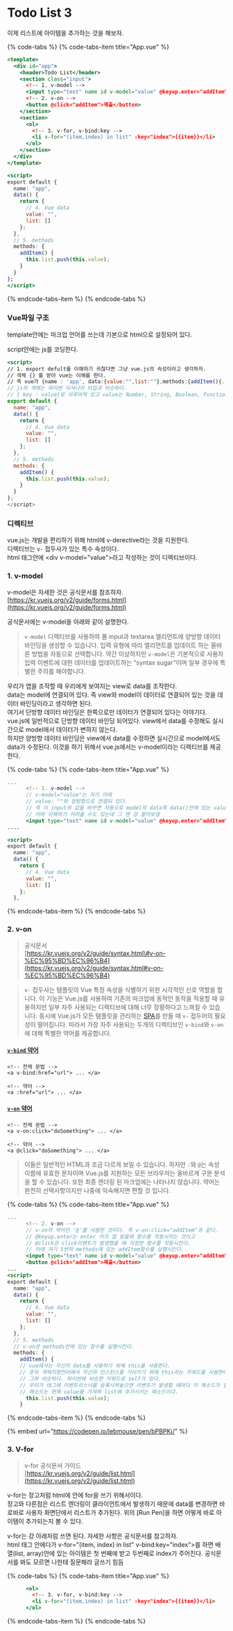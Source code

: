 # Todo List 3

이제 리스트에 아이템을 추가하는 것을 해보자.

{% code-tabs %}
{% code-tabs-item title="App.vue" %}
```jsx
<template>
  <div id="app">
    <header>Todo List</header>
    <section class="input">
      <!-- 1. v-model -->
      <input type="text" name id v-model="value" @keyup.enter="addItem">
      <!-- 2. v-on -->
      <button @click="addItem">제출</button>
    </section>
    <section>
      <ol>
        <!-- 3. v-for, v-bind:key -->
        <li v-for="(item,index) in list" :key="index">{{item}}</li>
      </ol>
    </section>
  </div>
</template>

<script>
export default {
  name: "app",
  data() {
    return {
      // 4. Vue data
      value: "",
      list: []
    };
  },
  // 5. methods
  methods: {
    addItem() {
      this.list.push(this.value);
    }
  }
};
</script>
```
{% endcode-tabs-item %}
{% endcode-tabs %}

### Vue파일 구조

template안에는 마크업 언어를 쓰는데 기본으로 html으로 설정되어 있다.

script안에는 js를 코딩한다. 

```jsx
<script>
// 1. export defult를 이해하기 귀찮다면 그냥 vue.js의 속성이라고 생각하자.
// 객체 {} 를 받아 vue는 이해를 한다. 
// 즉 vue가 {name : 'app', data:{value:"",list:""},methods:{addItem(){...}}라는 객체를 받는 것이다.
// js의 객체는 파이썬 딕셔너리 타입과 비슷하다.
// { key : value}로 이루어져 있고 value는 Number, String, Boolean, Function, Object의 타입이 될 수 있다.
export default {
  name: "app",
  data() {
    return {
      // 4. Vue data
      value: "",
      list: []
    };
  },
  // 5. methods
  methods: {
    addItem() {
      this.list.push(this.value);
    }
  }
};
</script>
```

### 디렉티브 

vue.js는 개발을 편리하기 위해 html에 v-derective라는 것을 지원한다.     
디렉티브는 `v-` 접두사가 있는 특수 속성이다.   
html 태그안에 &lt;div v-model="value"&gt;라고 작성하는 것이 디렉티브이다.

### 1. v-model

v-model은 자세한 것은 공식문서를 참조하자.  
[https://kr.vuejs.org/v2/guide/forms.html](https://kr.vuejs.org/v2/guide/forms.html)

공식문서에는 v-model을 아래와 같이 설명한다.

> `v-model` 디렉티브를 사용하여 폼 input과 textarea 엘리먼트에 양방향 데이터 바인딩을 생성할 수 있습니다. 입력 유형에 따라 엘리먼트를 업데이트 하는 올바른 방법을 자동으로 선택합니다. 약간 이상하지만 `v-model`은 기본적으로 사용자 입력 이벤트에 대한 데이터를 업데이트하는 “syntax sugar”이며 일부 경우에 특별한 주의를 해야합니다.

우리가 앱을 조작할 때 우리에게 보여지는 view로 data를 조작한다.   
data는 model에 연결되어 있다. 즉 view와 model이 데이터로 연결되어 있는 것을 데이터 바인딩이라고 생각하면 된다.  
여기서 단방향 데이터 바인딩은 한쪽으로만 데이터가 연결되어 있다는 이야기다.  
vue.js에 일반적으로 단방향 데이터 바인딩 되어있다. view에서 data를 수정해도 실시간으로 model에서 데이터가 변하지 않는다.  
하지만 양방향 데이터 바인딩은 view에서 data를 수정하면 실시간으로 model에서도 data가 수정된다. 이것을 하기 위해서 vue.js에서는 v-model이라는 디렉티브를 제공한다.



{% code-tabs %}
{% code-tabs-item title="App.vue" %}
```jsx
...
      <!-- 1. v-model -->
      // v-model="value"는 저기 아래 
      // value: ""와 양방향으로 연결되 있다.
      // 즉 이 input의 값을 바꾸면 자동으로 model의 data즉 data()안에 있는 value도 바뀌게 된다.
      // 아마 이해하기 어려울 수도 있는데 그 떈 걍 물어보셈
      <input type="text" name id v-model="value" @keyup.enter="addItem">
....      

<script>
export default {
  name: "app",
  data() {
    return {
      // 4. Vue data
      value: "",
      list: []
    };
  },
```
{% endcode-tabs-item %}
{% endcode-tabs %}



### 2. v-on

> 공식문서  
> [https://kr.vuejs.org/v2/guide/syntax.html\#v-on-%EC%95%BD%EC%96%B4](https://kr.vuejs.org/v2/guide/syntax.html#v-on-%EC%95%BD%EC%96%B4)

> `v-` 접두사는 템플릿의 Vue 특정 속성을 식별하기 위한 시각적인 신호 역할을 합니다. 이 기능은 Vue.js를 사용하여 기존의 마크업에 동적인 동작을 적용할 때 유용하지만 일부 자주 사용되는 디렉티브에 대해 너무 장황하다고 느껴질 수 있습니다. 동시에 Vue.js가 모든 템플릿을 관리하는 [SPA](https://en.wikipedia.org/wiki/Single-page_application)를 만들 때 `v-` 접두어의 필요성이 떨어집니다. 따라서 가장 자주 사용되는 두개의 디렉티브인 `v-bind`와 `v-on`에 대해 특별한 약어를 제공합니다.

#### [`v-bind` 약어](https://kr.vuejs.org/v2/guide/syntax.html#v-bind-%EC%95%BD%EC%96%B4) <a id="v-bind-&#xC57D;&#xC5B4;"></a>

```markup
<!-- 전체 문법 -->
<a v-bind:href="url"> ... </a>

<!-- 약어 -->
<a :href="url"> ... </a>
```

#### [`v-on` 약어](https://kr.vuejs.org/v2/guide/syntax.html#v-on-%EC%95%BD%EC%96%B4) <a id="v-on-&#xC57D;&#xC5B4;"></a>

```markup
<!-- 전체 문법 -->
<a v-on:click="doSomething"> ... </a>

<!-- 약어 -->
<a @click="doSomething"> ... </a>
```

> 이들은 일반적인 HTML과 조금 다르게 보일 수 있습니다. 하지만 `:`와 `@`는 속성 이름에 유효한 문자이며 Vue.js를 지원하는 모든 브라우저는 올바르게 구문 분석을 할 수 있습니다. 또한 최종 렌더링 된 마크업에는 나타나지 않습니다. 약어는 완전히 선택사항이지만 나중에 익숙해지면 편할 것 입니다.

{% code-tabs %}
{% code-tabs-item title="App.vue" %}
```jsx
...
      <!-- 2. v-on -->
      // v-on의 약어인 '@'를 사용한 것이다. 즉 v-on:click="addItem"과 같다.
      // @keyup.enter는 enter 키가 업 됬을때 함수를 작동시키는 것이고
      // @click은 click이벤트가 발생했을 때 지정한 함수를 작동시킨다.
      // 아래 저기 5번의 methods에 있는 addItem함수를 실행시킨다.
      <input type="text" name id v-model="value" @keyup.enter="addItem">
      <button @click="addItem">제출</button>
...
<script>
export default {
  name: "app",
  data() {
    return {
      // 4. Vue data
      value: "",
      list: []
    };
  },
  // 5. methods
  // v-on은 methods안에 있는 함수를 실행시킨다.
  methods: {
    addItem() {
    // vue에서는 자신의 data를 사용하기 위해 this를 사용한다.
    // 흔히 객체지향언어에서 자신의 인스턴스를 가리키기 위애 this라는 키워드를 사용한다.
    // 그와 비슷하다. 파이썬에 비슷한 키워드로 self가 있다.
    // 우리가 태그에 이벤트리스너를 등록시켜놓으면 이벤트가 발생할 때마다 이 메소드가 실행된다.
    // 메소드는 현재 value를 가져와 list에 추가시키는 메소드이다.
      this.list.push(this.value);
    }
```
{% endcode-tabs-item %}
{% endcode-tabs %}

{% embed url="https://codepen.io/lebmouse/pen/bPBPKj/" %}

### 3. V-for

> v-for 공식문서 가이드  
> [https://kr.vuejs.org/v2/guide/list.html](https://kr.vuejs.org/v2/guide/list.html)

v-for는 장고처럼 html에 안에 for을 쓰기 위해서이다.  
장고와 다른점은 리스트 렌더링이 클라이언트에서 발생하기 때문에 data를 변경하면 바로바로 사용자 화면단에서 리스트가 추가된다. 위의 \[Run Pen\]을 하면 어떻게 바로 아이템이 추가되는지 볼 수 있다.

v-for는 걍 아래처럼 쓰면 된다. 자세한 사항은 공식문서를 참고하자.  
html 태그 안에다가 v-for="\(item, index\) in list" v-bind:key="index"&gt;를 하면 배열\(list, array\)안에 있는 아이템은 첫 번째에 받고 두번째로 index가 주어진다. 공식문서를 봐도 모르면 나한테 질문해라 글쓰기 힘듬

{% code-tabs %}
{% code-tabs-item title="App.vue" %}
```jsx
      <ol>
        <!-- 3. v-for, v-bind:key -->
        <li v-for="(item,index) in list" :key="index">{{item}}</li>
      </ol>
```
{% endcode-tabs-item %}
{% endcode-tabs %}

